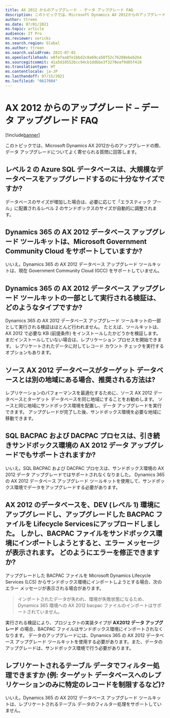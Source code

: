 ```yaml
---
title: AX 2012 からのアップグレード - データ アップグレード FAQ
description: このトピックでは、Microsoft Dynamics AX 2012からのアップグレードの際、データ アップグレードについてよく寄せられる質問に回答します。
author: ttreen
ms.date: 07/01/2021
ms.topic: article
audience: IT Pro
ms.reviewer: sericks
ms.search.region: Global
ms.author: ttreen
ms.search.validFrom: 2021-07-01
ms.openlocfilehash: e8fefaa8fe1bbd2c8a69ca50f52c76280ebeb2b4
ms.sourcegitcommit: 41a5d18552bcc94cb1ddbbe3f3278eaf9d05f418
ms.translationtype: HT
ms.contentlocale: ja-JP
ms.lasthandoff: 07/15/2021
ms.locfileid: "6617084"
---
```

# <a name="upgrade-from-ax-2012--data-upgrade-faq"></a>AX 2012 からのアップグレード – データ アップグレード FAQ

[!include[banner](../includes/banner.md)]

このトピックでは、Microsoft Dynamics AX 2012からのアップグレードの際、データ アップグレードについてよく寄せられる質問に回答します。

## <a name="is-the-tier-2-azure-sql-database-sized-enough-for-upgrades-of-large-databases"></a>レベル 2 の Azure SQL データベースは、大規模なデータベースをアップグレードするのに十分なサイズですか?

データベースのサイズが増加した場合は、必要に応じて「エラスティック プール」に配置されるレベル 2 のサンドボックスのサイズが自動的に調整されます。

## <a name="does-the-ax-2012-database-upgrade-toolkit-for-dynamics-365-support-the-microsoft-government-community-cloud"></a>Dynamics 365 の AX 2012 データベース アップグレード ツールキットは、Microsoft Government Community Cloud をサポートしていますか?

いいえ。Dynamics 365 の AX 2012 データベース アップグレード ツールキットは、現在 Government Community Cloud (GCC) をサポートしていません。

## <a name="what-type-of-validation-is-done-as-part-of-the-ax-2012-database-upgrade-toolkit-for-dynamics-365"></a>Dynamics 365 の AX 2012 データベース アップグレード ツールキットの一部として実行される検証は、どのようなタイプですか?

Dynamics 365 の AX 2012 データベース アップグレード ツールキットの一部として実行される検証はほとんど行われません。 たとえば、ツールキットは、AX 2012 で必要な KB (前提条件) をインストールしたかどうかを検証します。 まだインストールしていない場合は、レプリケーション プロセスを開始できます。 レプリケートされたデータに対してレコード カウント チェックを実行するオプションもあります。

## <a name="what-is-the-recommended-approach-if-the-source-ax-2012-database-is-in-a-different-region-than-the-target-database"></a>ソース AX 2012 データベースがターゲット データベースとは別の地域にある場合、推奨される方法は?

レプリケーションのパフォーマンスを最適化するために、ソース AX 2012 データベースとターゲット データベースを同じ地域にすることをお勧めします。 ソースと同じ地域にサンドボックス環境を配置し、データ アップグレードを実行できます。 アップグレードが完了した後、サンドボックス環境を必要な地域に移動できます。

## <a name="are-the-sql-bacpac-and-dacpac-processes-still-supported-for-ax-2012-data-upgrades-in-sandbox-environments"></a>SQL BACPAC および DACPAC プロセスは、引き続きサンドボックス環境の AX 2012 データ アップグレードでもサポートされますか?

いいえ。SQL BACPAC および DACPAC プロセスは、サンドボックス環境の AX 2012 データ アップグレードではサポートされなくなりました。 Dynamics 365 の AX 2012 データベース アップグレード ツールキットを使用して、サンドボックス環境でデータをアップグレードする必要があります。

## <a name="ive-upgraded-an-ax-2012-database-in-a-dev-tier-1-environment-and-uploaded-the-upgraded-bacpac-file-into-lifecycle-services-however-i-receive-an-error-message-when-i-then-try-to-import-the-bacpac-file-into-a-sandbox-environment-how-do-i-fix-the-error"></a>AX 2012 のデータベースを、DEV (レベル 1) 環境にアップグレードし、アップグレードした BACPAC ファイルを Lifecycle Servicesにアップロードしました。 しかし、BACPAC ファイルをサンドボックス環境にインポートしようとすると、エラー メッセージが表示されます。 どのようにエラーを修正できますか?

アップグレードした BACPAC ファイルを Microsoft Dynamics Lifecycle Services (LCS) からサンドボックス環境にインポートしようとする場合、次のエラー メッセージが表示される場合があります。

> インポートされたデータが失われ、環境が失敗状態になるため、Dynamics 365 環境への AX 2012 bacpac ファイルのインポートはサポートされていません。

実行される検証により、プロジェクトの実装タイプが **AX2012 データ アップグレード** の場合、BACPAC ファイルはサンドボックス環境にインポートされなくなります。 データのアップグレードには、Dynamics 365 の AX 2012 データベース アップグレード ツールキットを使用する必要があります。また、データのアップグレードは、サンドボックス環境で行う必要があります。

## <a name="can-i-filter-on-the-table-data-that-will-be-replicated-for-example-to-limit-specific-records-only-for-replication-to-the-target-database"></a>レプリケートされるテーブル データでフィルター処理できますか (例: ターゲット データベースへのレプリケーションのみに特定のレコードを制限するなど)?

いいえ。Dynamics 365 の AX 2012 データベース アップグレード ツールキットは、レプリケートされるテーブル データのフィルター処理をサポートしていません。
